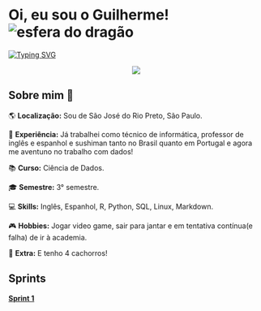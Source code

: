 # Oi, eu sou o Guilherme! ![esfera do dragão](https://github.com/guidonadon/Pics/blob/main/foto%20para%20perfil/esf%20dragao.png)

[![Typing SVG](https://readme-typing-svg.herokuapp.com/?color=FFB6C1&size=35&center=true&vCenter=true&width=1000&lines=+Sejam+Bem+-+Vindos!+:D)](https://git.io/typing-svg) 

<p align="center">
  <img src="https://github.com/guidonadon/Pics/blob/main/foto%20para%20perfil/IMG_2399%20(1).png" />
</p>


## Sobre mim :newspaper:

:earth_americas: __Localização:__ Sou de São José do Rio Preto, São Paulo. 

:briefcase: __Experiência:__ Já trabalhei como técnico de informática, professor de inglês e espanhol e sushiman tanto no Brasil quanto em Portugal e agora me aventuno no trabalho com dados!

:books: __Curso:__ Ciência de Dados.

:mortar_board: __Semestre:__ 3° semestre.

:computer: __Skills:__ Inglês, Espanhol, R, Python, SQL, Linux, Markdown.

:video_game: __Hobbies:__ Jogar video game, sair para jantar e em tentativa contínua(e falha) de ir à academia.

:dog: __Extra:__ E tenho 4 cachorros!

## Sprints

__[Sprint 1](https://github.com/guidonadon/Compass-scholarship/tree/8c7d33a7e5ca574323c7d29e81a1d82f4c9fed03/Sprint%201)__
